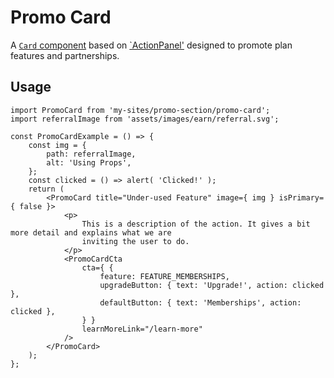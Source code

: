 # Promo Card

A [`Card` component](../../components/card) based on [`ActionPanel'](../../components/action-panel) designed to promote plan features and partnerships.

## Usage

```es6
import PromoCard from 'my-sites/promo-section/promo-card';
import referralImage from 'assets/images/earn/referral.svg';

const PromoCardExample = () => {
	const img = {
		path: referralImage,
		alt: 'Using Props',
	};
	const clicked = () => alert( 'Clicked!' );
	return (
		<PromoCard title="Under-used Feature" image={ img } isPrimary={ false }>
			<p>
				This is a description of the action. It gives a bit more detail and explains what we are
				inviting the user to do.
			</p>
			<PromoCardCta
				cta={ {
					feature: FEATURE_MEMBERSHIPS,
					upgradeButton: { text: 'Upgrade!', action: clicked },
					defaultButton: { text: 'Memberships', action: clicked },
				} }
				learnMoreLink="/learn-more"
			/>
		</PromoCard>
	);
};
```
